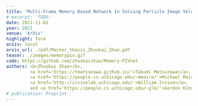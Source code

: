 ```yaml
---
title: "Multi-Frame Memory Based Network In Solving Particle Image Velocimetry"
# excerpt: 'TODO.'
date: 2021-11-01
year: 2021
venue: 'ArXiv'
highlight: Ture
arxiv: local
arxiv_url: ./pdf/Master_thesis_Zhuokai_Zhao.pdf
teaser: ./images/memorypiv.gif
code: https://github.com/zhuokaizhao/Memory-PIVnet
authors: <b>Zhuokai Zhao</b>,
         <a href='https://tmatsuzawa.github.io/'>Takumi Matsuzawa</a>,
         <a href='https://people.cs.uchicago.edu/~mmaire/'>Michael Maire</a>,
         <a href='http://irvinelab.uchicago.edu/'>William Irvine</a>,
         and <a href='https://people.cs.uchicago.edu/~glk/'>Gordon Kindlmann</a>
# publication: Preprint
---
```

